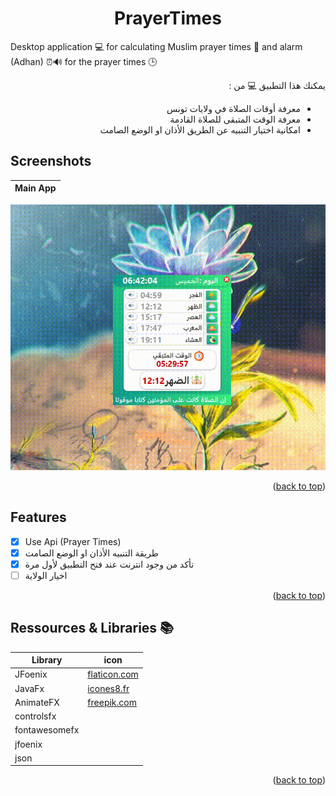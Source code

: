 <div id="top"></div>
<h1 align="center"> PrayerTimes </h1>

Desktop application 💻 for calculating Muslim prayer times 🕌 and alarm (Adhan) ⏰🔊 for the prayer times 🕒 <br />

<div align="right" dir="rtl">
يمكنك هذا التطبيق 💻 من :
  
- معرفة أوقات الصلاة في ولايات تونس 
- معرفة الوقت المتبقى للصلاة القادمة
- امكانية اختيار التنبيه عن الطريق الأذان او الوضع الصامت
</div>

## Screenshots
Main App           |
:---------------------:|
![Main App - screenshot](screenshots/1.gif)  

<p align="right">(<a href="#top">back to top</a>)</p>

## Features
* [x] Use Api (Prayer Times) 
* [x] طريقة التنبيه الأذان او الوضع الصامت
* [x] تأكد من وجود انترنت عند فتح التطبيق لأول مرة
* [ ] اخيار الولاية
<p align="right">(<a href="#top">back to top</a>)</p>

## Ressources & Libraries 📚

| Library | icon |
| ------ | ------ |
| JFoenix | [flaticon.com](flaticon.com) |
| JavaFx | [icones8.fr](icones8.fr) |
| AnimateFX | [freepik.com](freepik.com) |
| controlsfx | 
| fontawesomefx | 
| jfoenix | 
| json | 


<p align="right">(<a href="#top">back to top</a>)</p>
